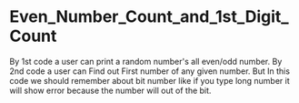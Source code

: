 # Even_Number_Count_and_1st_Digit_Count
By 1st code a user can print a random number's all even/odd number. By 2nd code a user can Find out First number of any given number. But In this code we should remember about bit number like if you type long number it will show error because the number will out of the bit.
